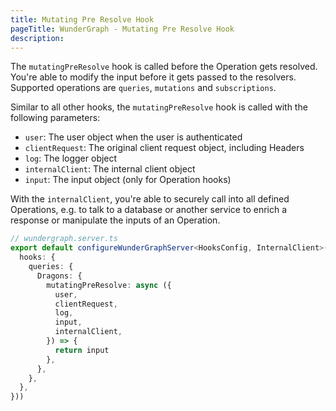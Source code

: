 ```yaml
---
title: Mutating Pre Resolve Hook
pageTitle: WunderGraph - Mutating Pre Resolve Hook
description:
---
```


The `mutatingPreResolve` hook is called before the Operation gets resolved.
You're able to modify the input before it gets passed to the resolvers.
Supported operations are `queries`, `mutations` and `subscriptions`.

Similar to all other hooks,
the `mutatingPreResolve` hook is called with the following parameters:

- `user`: The user object when the user is authenticated
- `clientRequest`: The original client request object, including Headers
- `log`: The logger object
- `internalClient`: The internal client object
- `input`: The input object (only for Operation hooks)

With the `internalClient`,
you're able to securely call into all defined Operations,
e.g. to talk to a database or another service to enrich a response or manipulate the inputs of an Operation.

```typescript
// wundergraph.server.ts
export default configureWunderGraphServer<HooksConfig, InternalClient>(() => ({
  hooks: {
    queries: {
      Dragons: {
        mutatingPreResolve: async ({
          user,
          clientRequest,
          log,
          input,
          internalClient,
        }) => {
          return input
        },
      },
    },
  },
}))
```
